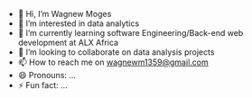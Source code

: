 - 👋 Hi, I’m Wagnew Moges
- 👀 I’m interested in data analytics
- 🌱 I’m currently learning software Engineering/Back-end web development at ALX Africa
- 💞️ I’m looking to collaborate on data analysis projects
- 📫 How to reach me on wagnewm1359@gmail.com
- 😄 Pronouns: ...
- ⚡ Fun fact: ...

<!---
wagnewAI/wagnewAI is a ✨ special ✨ repository because its `README.md` (this file) appears on your GitHub profile.
You can click the Preview link to take a look at your changes.
--->
